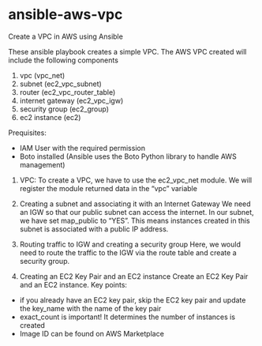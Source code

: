 # ansible-aws-vpc
Create a VPC in AWS using Ansible

These ansible playbook creates a simple VPC.
The AWS VPC created will include the following components
1. vpc (vpc_net)
2. subnet (ec2_vpc_subnet)
3. router (ec2_vpc_router_table)
4. internet gateway (ec2_vpc_igw)
5. security group (ec2_group)
6. ec2 instance (ec2)

Prequisites:
* IAM User with the required permission
* Boto installed (Ansible uses the Boto Python library to handle AWS management)


1. VPC:
To create a VPC, we have to use the ec2_vpc_net module. We will register the module returned data in the “vpc” variable

2. Creating a subnet and associating it with an Internet Gateway
We need an IGW so that our public subnet can access the internet.
In our subnet, we have set map_public to “YES”. This means instances created in this subnet is associated with a public IP address.

3. Routing traffic to IGW and creating a security group
Here, we would need to route the traffic to the IGW via the route table and create a security group.

4. Creating an EC2 Key Pair and an EC2 instance
Create an EC2 Key Pair and an EC2 instance.
Key points:
* if you already have an EC2 key pair, skip the EC2 key pair and update the key_name with the name of the key pair
* exact_count is important! It determines the number of instances is created
* Image ID can be found on AWS Marketplace
